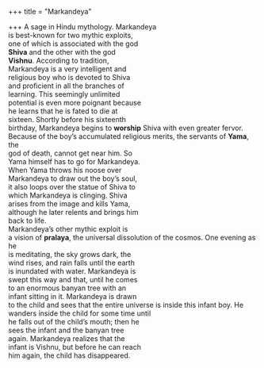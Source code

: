 +++
title = "Markandeya"

+++
A sage in Hindu mythology. Markandeya  
is best-known for two mythic exploits,  
one of which is associated with the god  
**Shiva** and the other with the god  
**Vishnu**. According to tradition,  
Markandeya is a very intelligent and  
religious boy who is devoted to Shiva  
and proficient in all the branches of  
learning. This seemingly unlimited  
potential is even more poignant because  
he learns that he is fated to die at  
sixteen. Shortly before his sixteenth  
birthday, Markandeya begins to **worship** Shiva with even greater fervor.  
Because of the boy’s accumulated religious merits, the servants of **Yama**, the  
god of death, cannot get near him. So  
Yama himself has to go for Markandeya.  
When Yama throws his noose over  
Markandeya to draw out the boy’s soul,  
it also loops over the statue of Shiva to  
which Markandeya is clinging. Shiva  
arises from the image and kills Yama,  
although he later relents and brings him  
back to life.  
Markandeya’s other mythic exploit is  
a vision of **pralaya**, the universal dissolution of the cosmos. One evening as he  
is meditating, the sky grows dark, the  
wind rises, and rain falls until the earth  
is inundated with water. Markandeya is  
swept this way and that, until he comes  
to an enormous banyan tree with an  
infant sitting in it. Markandeya is drawn  
to the child and sees that the entire universe is inside this infant boy. He wanders inside the child for some time until  
he falls out of the child’s mouth; then he  
sees the infant and the banyan tree  
again. Markandeya realizes that the  
infant is Vishnu, but before he can reach  
him again, the child has disappeared.